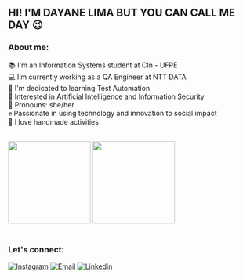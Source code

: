 ## HI! I'M DAYANE LIMA BUT YOU CAN CALL ME DAY 😉

### About me:

📚 I'm an Information Systems student at CIn - UFPE <br/>
💻 I’m currently working as a QA Engineer at NTT DATA <br/>
🚀 I'm dedicated to learning Test Automation <br/>
🧐 Interested in Artificial Intelligence and Information Security <br/>
💜 Pronouns: she/her <br/>
✊ Passionate in using technology and innovation to social impact <br/>
🧶 I love handmade activities <br/><br/>

<div style="display: block">
  <img style="height: 12em" src="https://github-readme-stats.vercel.app/api?username=bomday&show_icons=true&theme=dark&count_private=true"/>
  <img style="height: 12em" src="https://github-readme-stats.vercel.app/api/top-langs/?username=bomday&layout=compact&langs_count=7&theme=dark"/>
</div><br/>

### Let's connect:

[![Instagram](https://img.shields.io/badge/Instagram-E4405F?style=for-the-badge&logo=instagram&logoColor=white)](https://www.instagram.com/bom.d4y)
[![Email](https://img.shields.io/badge/Gmail-D14836?style=for-the-badge&logo=gmail&logoColor=white)](dayanecamilelima@gmail.com)
[![Linkedin](https://img.shields.io/badge/LinkedIn-0077B5?style=for-the-badge&logo=linkedin&logoColor=white)](https://www.linkedin.com/in/dayane-lima-5b2558199/)
